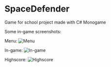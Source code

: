 # SpaceDefender
Game for school project made with C# Monogame

Some in-game screenshots:

Menu:
![Menu](https://i.imgur.com/VckfelO.png)

In-game:
![In-game](https://i.imgur.com/Ua2tmd7.png)

Highscore:
![Highscore](https://i.imgur.com/v3T0f59.png)
